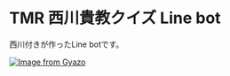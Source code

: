 # TMR 西川貴教クイズ Line bot

西川付きが作ったLine botです。

[![Image from Gyazo](https://i.gyazo.com/0c2ecd18c0820301d58497617243aa5f.png)](https://gyazo.com/0c2ecd18c0820301d58497617243aa5f)
